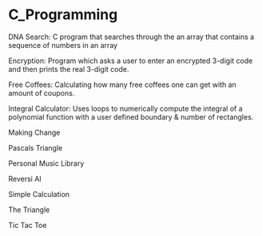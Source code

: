 # C_Programming

DNA Search: C program that searches through the an array that contains a sequence of numbers in an array 

Encryption: Program which asks a user to enter an encrypted 3-digit code and then prints the real 3-digit code.

Free Coffees: Calculating how many free coffees one can get with an amount of coupons. 

Integral Calculator: Uses loops to numerically compute the integral of a polynomial function with a user defined boundary & number of rectangles. 

Making Change 	

Pascals Triangle 

Personal Music Library

Reversi AI 	

Simple Calculation

The Triangle	

Tic Tac Toe
